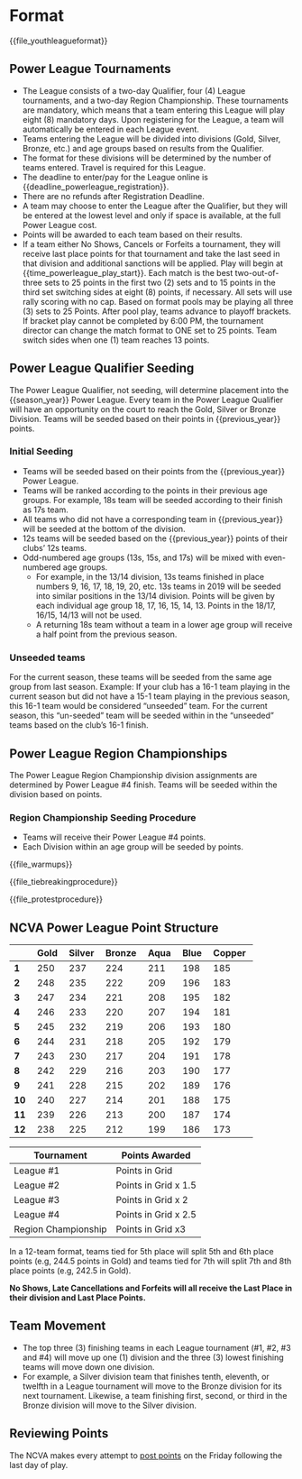 # Format

{{file_youthleagueformat}}

## Power League Tournaments 
- The League consists of a two-day Qualifier, four (4) League tournaments, and a two-day Region Championship.  These tournaments are mandatory, which means that a team entering this League will play eight (8) mandatory days.  Upon registering for the League, a team will automatically be entered in each League event.
- Teams entering the League will be divided into divisions (Gold, Silver, Bronze, etc.) and age groups based on results from the Qualifier.
- The format for these divisions will be determined by the number of teams entered.  Travel is required for this League.
- The deadline to enter/pay for the League online is {{deadline_powerleague_registration}}.
- There are no refunds after Registration Deadline.
- A team may choose to enter the League after the Qualifier, but they will be entered at the lowest level and only if space is available, at the full Power League cost.
- Points will be awarded to each team based on their results.
- If a team either No Shows, Cancels or Forfeits a tournament, they will receive last place points for that tournament and take the last seed in that division and additional sanctions will be applied.
Play will begin at {{time_powerleague_play_start}}.
Each match is the best two-out-of-three sets to 25 points in the first two (2) sets and to 15 points in the third set switching sides at eight (8) points, if necessary.  All sets will use rally scoring with no cap.  Based on format pools may be playing all three (3) sets to 25 Points.
After pool play, teams advance to playoff brackets. If bracket play cannot be completed by 6:00 PM, the tournament director can change the match format to ONE set to 25 points. Team switch sides when one (1) team reaches 13 points.

## Power League Qualifier Seeding 
The Power League Qualifier, not seeding, will determine placement into the {{season_year}} Power League. Every team in the Power League Qualifier will have an opportunity on the court to reach the Gold, Silver or Bronze Division. Teams will be seeded based on their points in {{previous_year}} points.

### Initial Seeding 
- Teams will be seeded based on their points from the {{previous_year}} Power League.
- Teams will be ranked according to the points in their previous age groups. For example, 18s team will be seeded according to their finish as 17s team.
- All teams who did not have a corresponding team in {{previous_year}} will be seeded at the bottom of the division.
- 12s teams will be seeded based on the {{previous_year}} points of their clubs’ 12s teams.
- Odd-numbered age groups (13s, 15s, and 17s) will be mixed with even-numbered age groups.
  + For example, in the 13/14 division, 13s teams finished in place numbers 9, 16, 17, 18, 19, 20, etc. 13s teams in 2019 will be seeded into similar positions in the 13/14 division. Points will be given by each individual age group 18, 17, 16, 15, 14, 13.  Points in the 18/17, 16/15, 14/13 will not be used.
  + A returning 18s team without a team in a lower age group will receive a half point from the previous season.

### Unseeded teams 
For the current season, these teams will be seeded from the same age group from last season.  Example: If your club has a 16-1 team playing in the current season but did not have a 15-1 team playing in the previous season, this 16-1 team would be considered “unseeded” team.  For the current season, this “un-seeded” team will be seeded within in the “unseeded” teams based on the club’s 16-1 finish. 

## Power League Region Championships 
The Power League Region Championship division assignments are determined by Power League #4 finish. Teams will be seeded within the division based on points.

### Region Championship Seeding Procedure 
- Teams will receive their Power League #4 points.
- Each Division within an age group will be seeded by points.

{{file_warmups}}

{{file_tiebreakingprocedure}}

{{file_protestprocedure}}

## NCVA Power League Point Structure
||Gold |Silver |Bronze |Aqua |Blue |Copper 
|---|---|---|---|---|---|---|
**1** |250 |237 |224 |211 |198 |185 
**2** |248 |235 |222 |209 |196 |183 
**3** |247 |234 |221 |208 |195 |182 
**4** |246 |233 |220 |207 |194 |181 
**5** |245 |232 |219 |206 |193 |180 
**6** |244 |231 |218 |205 |192 |179 
**7** |243 |230 |217 |204 |191 |178 
**8** |242 |229 |216 |203 |190 |177 
**9** |241 |228 |215 |202 |189 |176 
**10** |240 |227 |214 |201 |188 |175 
**11** |239 |226 |213 |200 |187 |174 
**12** |238 |225 |212 |199 |186 |173 

|Tournament|Points Awarded|
|---|---|
| League #1 | Points in Grid |
| League #2 | Points in Grid x 1.5 |
| League #3 | Points in Grid x 2 |
| League #4 | Points in Grid x 2.5 |
| Region Championship | Points in Grid x3 |

In a 12-team format, teams tied for 5th place will split 5th and 6th place points (e.g, 244.5 points in Gold) and teams tied for 7th will split 7th and 8th place points (e.g, 242.5 in Gold). 

<div class="--alertcallout --centered">

**No Shows, Late Cancellations and Forfeits will all receive the Last Place in their division and Last Place Points.**  

</div>

## Team Movement 
- The top three (3) finishing teams in each League tournament (#1, #2, #3 and #4) will move up one (1) division and the three (3) lowest finishing teams will move down one division.   
- For example, a Silver division team that finishes tenth, eleventh, or twelfth in a League tournament will move to the Bronze division for its next tournament. Likewise, a team finishing first, second, or third in the Bronze division will move to the Silver division.

## Reviewing Points 
The NCVA makes every attempt to [post points]({{url_powerleague_points}}) on the Friday following the last day of play.
